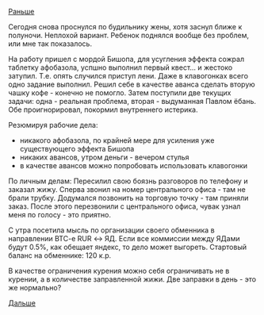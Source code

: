 [Раньше](2015.07.07.md)

Сегодня снова проснулся по будильнику жены, хотя заснул ближе к полуночи. Неплохой вариант.
Ребенок поднялся вообще без проблем, или мне так показалось.

На работу пришел с мордой Бишопа, для усугления эффекта сожрал таблетку афобазола, успшно выполнил первый квест... и жестоко затупил. Т.е. опять случился приступ лени.
Даже в клавогонках всего одно задание выполнил.
Решил себе в качестве аванса сделать вторую чашку кофе - конечно не помогло.
Затем поступили две текущих задачи: одна - реальная проблема, вторая - выдуманная Павлом ёбань. Обе проигнорировал, покормил внутреннего истерика.

Резюмируя рабочие дела:
- никакого афобазола, по крайней мере для усиления уже существующего эффекта Бишопа
- никаких авансов, утром деньги - вечером стулья
- в качестве авансов можно попробовать использовать клавогонки

По личным делам:
Пересилил свою боязнь разговоров по телефону и заказал жижу. Сперва звонил на номер центрального офиса - там не брали трубку. Додумался позвонить на торговую точку - там приняли заказ. После этого перезвонили с центрального офиса, чувак узнал меня по голосу - это приятно.

С утра посетила мысль по организации своего обменника в направлении BTC-e RUR <-> ЯД.
Если все коммиссии между ЯДами будут 0.5%, как обещает яндекс, то дело может выгореть. Стартовый баланс на обменнике: 120 к.р.

В качестве ограничения курения можно себя ограничивать не в курении, а в количестве заправленной жижи. Две заправки в день - это же нормально?

[Дальше](2015.07.09.md)